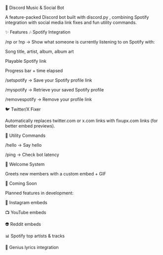 🎵 Discord Music & Social Bot

A feature-packed Discord bot built with discord.py
, combining Spotify integration with social media link fixes and fun utility commands.

✨ Features
🎶 Spotify Integration

/np or !np → Show what someone is currently listening to on Spotify with:

Song title, artist, album, album art

Playable Spotify link

Progress bar + time elapsed

/setspotify → Save your Spotify profile link

/myspotify → Retrieve your saved Spotify profile

/removespotify → Remove your profile link

🐦 Twitter/X Fixer

Automatically replaces twitter.com or x.com links with fixupx.com links (for better embed previews).

👋 Utility Commands

/hello → Say hello

/ping → Check bot latency

🎉 Welcome System

Greets new members with a custom embed + GIF

🚀 Coming Soon

Planned features in development:

📸 Instagram embeds

📺 YouTube embeds

👽 Reddit embeds

📊 Spotify top artists & tracks

🎤 Genius lyrics integration
